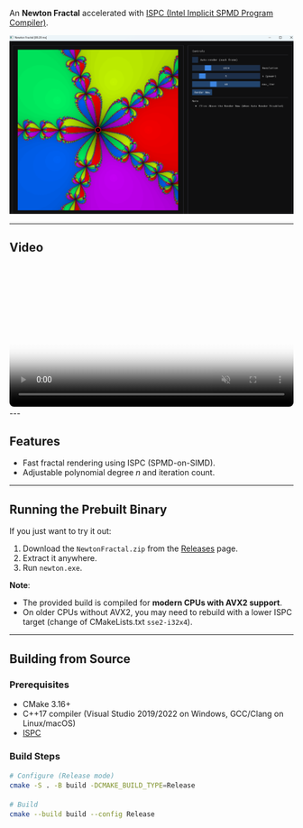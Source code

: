 An **Newton Fractal** accelerated with [ISPC (Intel Implicit SPMD Program Compiler)](https://ispc.github.io/).

<p align="center">
  <img src="NewtonFractal.png" alt="Newton Fractal Screenshot"/>
</p>

---

## Video
<video autoplay muted loop playsinline controls poster="NewtonFractal.png" style="width:100%; height:auto; border-radius:8px;">
  <source src="https://github.com/user-attachments/assets/a0f5f333-6705-46b4-9b09-4dc3b9a8e2f4" type="video/mp4">
  Your browser does not support the video tag.
</video>
---

## Features
- Fast fractal rendering using ISPC (SPMD-on-SIMD).
- Adjustable polynomial degree *n* and iteration count.
  
---

## Running the Prebuilt Binary
If you just want to try it out:
1. Download the `NewtonFractal.zip` from the [Releases](../../releases) page.
2. Extract it anywhere.
3. Run `newton.exe`.

**Note**:  
- The provided build is compiled for **modern CPUs with AVX2 support**.  
- On older CPUs without AVX2, you may need to rebuild with a lower ISPC target (change of CMakeLists.txt `sse2-i32x4`).

---

## Building from Source

### Prerequisites
- CMake 3.16+
- C++17 compiler (Visual Studio 2019/2022 on Windows, GCC/Clang on Linux/macOS)
- [ISPC](https://ispc.github.io/downloads.html)



### Build Steps
```bash
# Configure (Release mode)
cmake -S . -B build -DCMAKE_BUILD_TYPE=Release

# Build
cmake --build build --config Release
```
